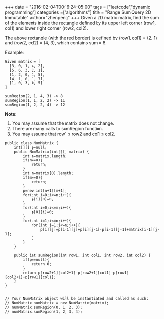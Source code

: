 +++
date = "2016-02-04T00:16:24-05:00"
tags = ["leetcode","dynamic programming"]
categories =["algorithms"]
title = "Range Sum Query 2D Immutable"
author="zhenpeng"
+++
Given a 2D matrix matrix, find the sum of the elements inside the rectangle defined by its upper left corner (row1, col1) and lower right corner (row2, col2).

The above rectangle (with the red border) is defined by (row1, col1) = (2, 1) and (row2, col2) = (4, 3), which contains sum = 8.
<!--more-->
Example:
```
Given matrix = [
  [3, 0, 1, 4, 2],
  [5, 6, 3, 2, 1],
  [1, 2, 0, 1, 5],
  [4, 1, 0, 1, 7],
  [1, 0, 3, 0, 5]
]

sumRegion(2, 1, 4, 3) -> 8
sumRegion(1, 1, 2, 2) -> 11
sumRegion(1, 2, 2, 4) -> 12
```

**Note**:

1. You may assume that the matrix does not change.
1. There are many calls to sumRegion function.
1. You may assume that row1 ≤ row2 and col1 ≤ col2.

```
public class NumMatrix {
    int[][] p=null;
    public NumMatrix(int[][] matrix) {
        int n=matrix.length;
        if(n==0){
            return;
        }
        int m=matrix[0].length;
        if(m==0){
            return;
        }
        p=new int[n+1][m+1];
        for(int i=0;i<=n;i++){
            p[i][0]=0;
        }
        for(int i=0;i<=m;i++){
            p[0][i]=0;
        }
        for(int i=1;i<=n;i++){
            for(int j=1;j<=m;j++){
                p[i][j]=p[i-1][j]+p[i][j-1]-p[i-1][j-1]+matrix[i-1][j-1];
            }
        }
    }

    public int sumRegion(int row1, int col1, int row2, int col2) {
        if(p==null){
            return 0;
        }
        return p[row2+1][col2+1]-p[row2+1][col1]-p[row1][col2+1]+p[row1][col1];
    }
}


// Your NumMatrix object will be instantiated and called as such:
// NumMatrix numMatrix = new NumMatrix(matrix);
// numMatrix.sumRegion(0, 1, 2, 3);
// numMatrix.sumRegion(1, 2, 3, 4);
```

